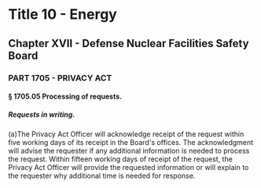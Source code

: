 
# Title 10 - Energy
## Chapter XVII - Defense Nuclear Facilities Safety Board
### PART 1705 - PRIVACY ACT
#### § 1705.05 Processing of requests.
##### Requests in writing.

(a)The Privacy Act Officer will acknowledge receipt of the request within five working days of its receipt in the Board's offices. The acknowledgment will advise the requester if any additional information is needed to process the request. Within fifteen working days of receipt of the request, the Privacy Act Officer will provide the requested information or will explain to the requester why additional time is needed for response.
